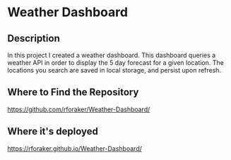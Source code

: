 # Weather Dashboard

## Description

In this project I created a weather dashboard. This dashboard queries a weather API in order to display the 5 day forecast for a given location. The locations you search are saved in local storage, and persist upon refresh.

## Where to Find the Repository
https://github.com/rforaker/Weather-Dashboard/

## Where it's deployed
https://rforaker.github.io/Weather-Dashboard/
